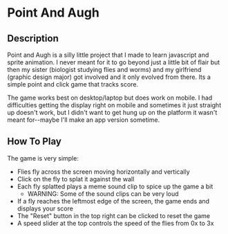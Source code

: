 # Point And Augh

## Description

Point and Augh is a silly little project that I made to learn javascript and sprite animation. I never meant for it to go beyond just a little bit of flair but then my sister (biologist studying flies and worms) and my girlfriend (graphic design major) got involved and it only evolved from there. Its a simple point and click game that tracks score. 

The game works best on desktop/laptop but does work on mobile. I had difficulties getting the display right on mobile and sometimes it just straight up doesn't work, but I didn't want to get hung up on the platform it wasn't meant for--maybe I'll make an app version sometime.

## How To Play

The game is very simple: 
- Flies fly across the screen moving horizontally and vertically
- Click on the fly to splat it against the wall
- Each fly splatted plays a meme sound clip to spice up the game a bit
  - WARNING: Some of the sound clips can be very loud
- If a fly reaches the leftmost edge of the screen, the game ends and displays your score
- The "Reset" button in the top right can be clicked to reset the game
- A speed slider at the top controls the speed of the flies from 0x to 3x

